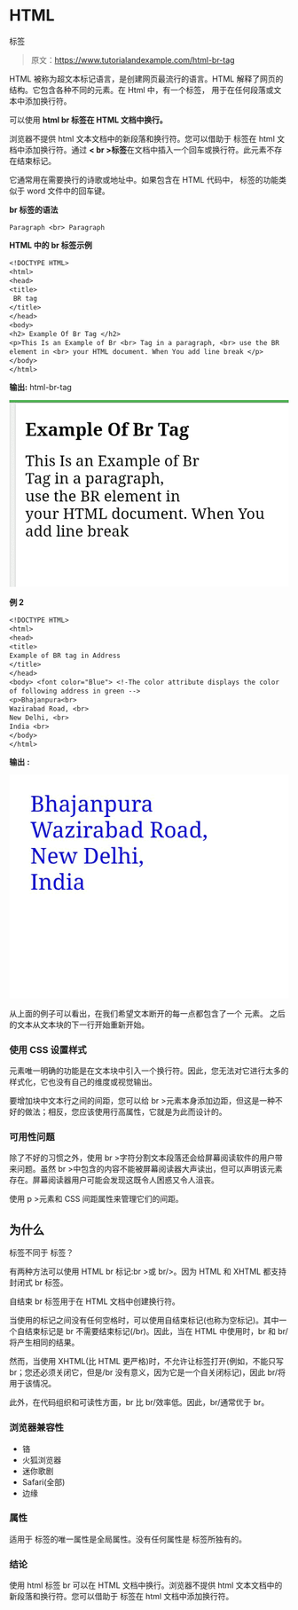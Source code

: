 # HTML
标签

> 原文：<https://www.tutorialandexample.com/html-br-tag>

HTML 被称为超文本标记语言，是创建网页最流行的语言。HTML 解释了网页的结构。它包含各种不同的元素。在 Html 中，有一个标签，
用于在任何段落或文本中添加换行符。

可以使用 **html br 标签在 HTML 文档中换行。**

浏览器不提供 html 文本文档中的新段落和换行符。您可以借助于
标签在 html 文档中添加换行符。通过 **< br >标签**在文档中插入一个回车或换行符。此元素不存在结束标记。

它通常用在需要换行的诗歌或地址中。如果包含在 HTML 代码中，
标签的功能类似于 word 文件中的回车键。

**br 标签的语法**

```
Paragraph <br> Paragraph
```

**HTML 中的 br 标签示例**

```
<!DOCTYPE HTML>  
<html>  
<head>  
<title>  
 BR tag  
</title>  
</head>    
<body>    
<h2> Example Of Br Tag </h2>
<p>This Is an Example of Br <br> Tag in a paragraph, <br> use the BR element in <br> your HTML document. When You add line break </p>    
</body>  
</html> 
```

**输出:** html-br-tag

![Html <br> Tag](img/b1f3dc76af93d78abe361deb7f185782.png)

**例 2**

```
<!DOCTYPE HTML>  
<html>  
<head>  
<title>  
Example of BR tag in Address  
</title>  
</head>    
<body> <font color="Blue"> <!-The color attribute displays the color of following address in green -->   
<p>Bhajanpura<br>   
Wazirabad Road, <br>  
New Delhi, <br>  
India <br>   
</body>  
</html> 
```

**输出** **:**

![Html <br> Tag](img/03223d05380c81e87e9b34238d7deb70.png)

从上面的例子可以看出，在我们希望文本断开的每一点都包含了一个
元素。
之后的文本从文本块的下一行开始重新开始。

### 使用 CSS 设置样式

元素唯一明确的功能是在文本块中引入一个换行符。因此，您无法对它进行太多的样式化，它也没有自己的维度或视觉输出。

要增加块中文本行之间的间距，您可以给 br >元素本身添加边距，但这是一种不好的做法；相反，您应该使用行高属性，它就是为此而设计的。

### 可用性问题

除了不好的习惯之外，使用 br >字符分割文本段落还会给屏幕阅读软件的用户带来问题。虽然 br >中包含的内容不能被屏幕阅读器大声读出，但可以声明该元素存在。屏幕阅读器用户可能会发现这既令人困惑又令人沮丧。

使用 p >元素和 CSS 间距属性来管理它们的间距。

## 为什么
标签不同于
标签？

有两种方法可以使用 HTML br 标记:br >或 br/>。因为 HTML 和 XHTML 都支持封闭式 br 标签。

自结束 br 标签用于在 HTML 文档中创建换行符。

当使用的标记之间没有任何空格时，可以使用自结束标记(也称为空标记)。其中一个自结束标记是 br 不需要结束标记(/br)。因此，当在 HTML 中使用时，br 和 br/将产生相同的结果。

然而，当使用 XHTML(比 HTML 更严格)时，不允许让标签打开(例如，不能只写 br；您还必须关闭它，但是/br 没有意义，因为它是一个自关闭标记)，因此 br/将用于该情况。

此外，在代码组织和可读性方面，br 比 br/效率低。因此，br/通常优于 br。

### 浏览器兼容性

*   铬
*   火狐浏览器
*   迷你歌剧
*   Safari(全部)
*   边缘

### 属性

适用于
标签的唯一属性是全局属性。没有任何属性是
标签所独有的。

### 结论

使用 html 标签 br 可以在 HTML 文档中换行。浏览器不提供 html 文本文档中的新段落和换行符。您可以借助于
标签在 html 文档中添加换行符。